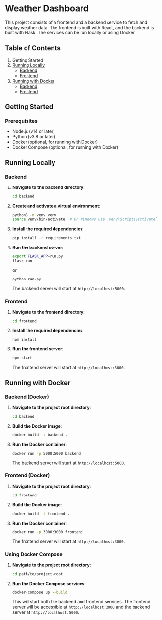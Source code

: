 # Weather Dashboard

This project consists of a frontend and a backend service to fetch and display weather data. The frontend is built with React, and the backend is built with Flask. The services can be run locally or using Docker.

## Table of Contents

1. [Getting Started](#getting-started)
2. [Running Locally](#running-locally)
    - [Backend](#backend)
    - [Frontend](#frontend)
3. [Running with Docker](#running-with-docker)
    - [Backend](#backend-docker)
    - [Frontend](#frontend-docker)

## Getting Started

### Prerequisites

- Node.js (v14 or later)
- Python (v3.8 or later)
- Docker (optional, for running with Docker)
- Docker Compose (optional, for running with Docker)

## Running Locally

### Backend

1. **Navigate to the backend directory**:
    ```bash
    cd backend
    ```

2. **Create and activate a virtual environment**:
    ```bash
    python3 -m venv venv
    source venv/bin/activate  # On Windows use `venv\Scripts\activate`
    ```

3. **Install the required dependencies**:
    ```bash
    pip install -r requirements.txt
    ```

4. **Run the backend server**:
    ```bash
    export FLASK_APP=run.py
    flask run
    ```
    or
    ```bash   
    python run.py
    ```


    The backend server will start at `http://localhost:5000`.

### Frontend

1. **Navigate to the frontend directory**:
    ```bash
    cd frontend
    ```

2. **Install the required dependencies**:
    ```bash
    npm install
    ```

3. **Run the frontend server**:
    ```bash
    npm start
    ```

    The frontend server will start at `http://localhost:3000`.

## Running with Docker

### Backend (Docker)

1. **Navigate to the project root directory**:
    ```bash
    cd backend
    ```

2. **Build the Docker image**:
    ```bash
    docker build -t backend .
    ```

3. **Run the Docker container**:
    ```bash
    docker run -p 5000:5000 backend
    ```

    The backend server will start at `http://localhost:5000`.

### Frontend (Docker)

1. **Navigate to the project root directory**:
    ```bash
    cd frontend
    ```

2. **Build the Docker image**:
    ```bash
    docker build -t frontend .
    ```

3. **Run the Docker container**:
    ```bash
    docker run -p 3000:3000 frontend
    ```

    The frontend server will start at `http://localhost:3000`.

### Using Docker Compose

1. **Navigate to the project root directory**:
    ```bash
    cd path/to/project-root
    ```

2. **Run the Docker Compose services**:
    ```bash
    docker-compose up --build
    ```

    This will start both the backend and frontend services. The frontend server will be accessible at `http://localhost:3000` and the backend server at `http://localhost:5000`.

